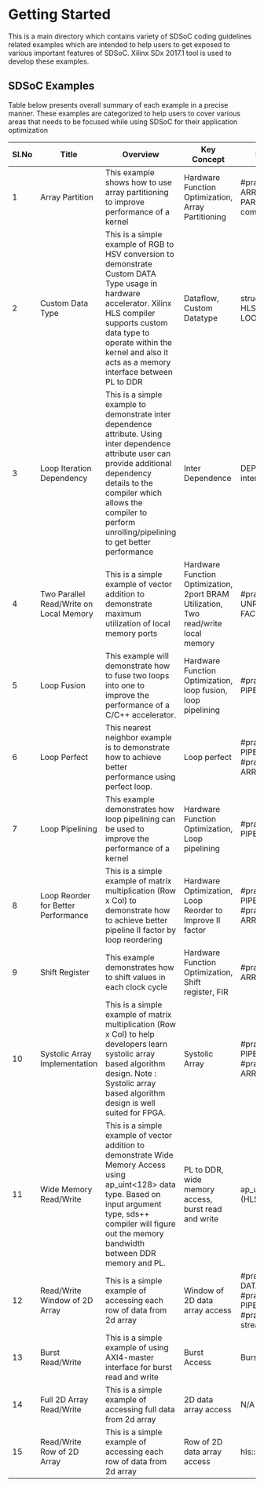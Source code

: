 Getting Started
======================

This is a main directory which contains variety of SDSoC coding guidelines related examples which are intended to help users to get exposed to various important features of SDSoC. Xilinx SDx 2017.1 tool is used to develop these examples.

## SDSoC Examples

Table below presents overall summary of each example in a precise manner. These examples are categorized to help users to cover various areas that needs to be focused while using SDSoC for their application optimization

Sl.No | Title | Overview |Key Concept | Key Words | Category
------|-------|----------|---|-----------|---------
1|Array Partition|This example shows how to use array partitioning to improve performance of a kernel|Hardware Function Optimization, Array Partitioning|#pragma HLS ARRAY PARTITION, complete|Optimization|
2|Custom Data Type|This is a simple example of RGB to HSV conversion to demonstrate Custom DATA Type usage in hardware accelerator. Xilinx HLS compiler supports custom data type to operate within the kernel and also it acts as a memory interface between PL to DDR|Dataflow, Custom Datatype|struct, #pragma HLS LOOP_TRIPCOUNT|Optimization|
3|Loop Iteration Dependency|This is a simple example to demonstrate inter dependence attribute. Using inter dependence attribute user can provide additional dependency details to the compiler which allows the compiler to perform unrolling/pipelining to get better performance|Inter Dependence|DEPENDENCE, inter|Optimization|
4|Two Parallel Read/Write on Local Memory|This is a simple example of vector addition to demonstrate maximum utilization of local memory ports|Hardware Function Optimization, 2port BRAM Utilization, Two read/write local memory|#pragma HLS UNROLL FACTOR=2|Optimization|
5|Loop Fusion|This example will demonstrate how to fuse two loops into one to improve the performance of a C/C++ accelerator.|Hardware Function Optimization, loop fusion, loop pipelining|#pragma HLS PIPELINE|Optimization|
6|Loop Perfect|This nearest neighbor example is to demonstrate how to achieve better performance using perfect loop.|Loop perfect|#pragma HLS PIPELINE, #pragma HLS ARRAY_PARTITION|Optimization|
7|Loop Pipelining|This example demonstrates how loop pipelining can be used to improve the performance of a kernel|Hardware Function Optimization, Loop pipelining|#pragma HLS PIPELINE|Optimization|
8|Loop Reorder for Better Performance|This is a simple example of matrix multiplication (Row x Col) to demonstrate how to achieve better pipeline II factor by loop reordering|Hardware Optimization, Loop Reorder to Improve II factor|#pragma HLS PIPELINE, #pragma HLS ARRAY_PARTITION|Optimization|
9|Shift Register|This example demonstrates how to shift values in each clock cycle|Hardware Function Optimization, Shift register, FIR|#pragma HLS ARRAY_PARTITION|Optimization|
10|Systolic Array Implementation|This is a simple example of matrix multiplication (Row x Col) to help developers learn systolic array based algorithm design. Note : Systolic array based algorithm design is well suited for FPGA.|Systolic Array|#pragma HLS PIPELINE, #pragma HLS ARRAY_PARTITION|Optimization|
11|Wide Memory Read/Write|This is a simple example of vector addition to demonstrate Wide Memory Access using ap_uint<128> data type. Based on input argument type, sds++ compiler will figure out the memory bandwidth between DDR memory and PL.|PL to DDR, wide memory access, burst read and write|ap_uint<DATAWIDTH>, ap_int.h (HLS Header)|Memory Transfer (DDR to PL)|
12|Read/Write Window of 2D Array|This is a simple example of accessing each row of data from 2d array|Window of 2D data array access|#pragma HLS DATAFLOW, #pragma HLS PIPELINE, #pragma HLS stream|Memory Transfer (DDR to PL)|
13|Burst Read/Write|This is a simple example of using AXI4-master interface for burst read and write|Burst Access|Burst Copy|Memory Transfer (DDR to PL)|
14|Full 2D Array Read/Write|This is a simple example of accessing full data from 2d array|2D data array access|N/A|Memory Transfer (DDR to PL)|
15|Read/Write Row of 2D Array|This is a simple example of accessing each row of data from 2d array|Row of 2D data array access|hls::stream|Memory Transfer (DDR to PL)|


